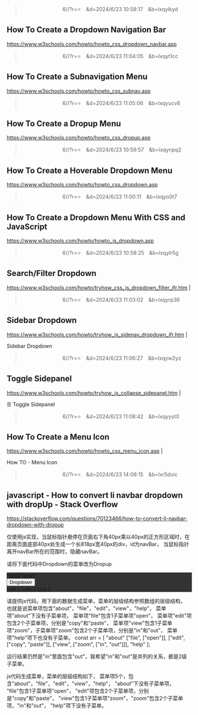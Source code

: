 
>　　　　　　　　6//?r=⭐　&d=2024/6/23 10:58:17　&b=lxqylkyd
## How To Create a Dropdown Navigation Bar
https://www.w3schools.com/howto/howto_css_dropdown_navbar.asp

>　　　　　　　　6//?r=⭐　&d=2024/6/23 11:04:05　&b=lxqyt1cc
## How To Create a Subnavigation Menu
https://www.w3schools.com/howto/howto_css_subnav.asp

>　　　　　　　　6//?r=⭐　&d=2024/6/23 11:05:06　&b=lxqyucv8
## How To Create a Dropup Menu
https://www.w3schools.com/howto/howto_css_dropup.asp


>　　　　　　　　6//?r=⭐　&d=2024/6/23 10:59:57　&b=lxqynpq2
## How To Create a Hoverable Dropdown Menu
https://www.w3schools.com/howto/howto_css_dropdown.asp

>　　　　　　　　6//?r=⭐　&d=2024/6/23 11:00:11　&b=lxqyo0t7
## How To Create a Dropdown Menu With CSS and JavaScript
https://www.w3schools.com/howto/howto_js_dropdown.asp

>　　　　　　　　6//?r=⭐　&d=2024/6/23 10:58:25　&b=lxqylr5g
## Search/Filter Dropdown
https://www.w3schools.com/howto/tryhow_css_js_dropdown_filter_ifr.htm
|

>　　　　　　　　6//?r=⭐　&d=2024/6/23 11:03:02　&b=lxqyrp36
## Sidebar Dropdown
https://www.w3schools.com/howto/tryhow_js_sidenav_dropdown_ifr.htm
|

Sidebar Dropdown

>　　　　　　　　6//?r=⭐　&d=2024/6/23 11:06:27　&b=lxqyw2yz
## Toggle Sidepanel
https://www.w3schools.com/howto/tryhow_js_collapse_sidepanel.htm
|

☰ Toggle Sidepanel

>　　　　　　　　6//?r=⭐　&d=2024/6/23 11:08:42　&b=lxqyyyt0
## How To Create a Menu Icon
https://www.w3schools.com/howto/howto_css_menu_icon.asp
|

How TO - Menu Icon

>　　　　　　　　6//?r=⭐　&d=2024/6/23 14:08:15　&b=lxr5dvic
## javascript - How to convert li navbar dropdown with dropUp - Stack Overflow
https://stackoverflow.com/questions/70123466/how-to-convert-li-navbar-dropdown-with-dropup

仅使用js实现，当鼠标指针悬停在页面右下角40px乘以40px的正方形区域时，在距离页面底部40px处生成一个长818px宽40px的div，id为navBar，
当鼠标指针离开navBar所在的范围时，隐藏navBar。

请将下面代码中Dropdown的菜单改为Dropup
<div class="navbar">
  <a href="#home">Home</a>
  <a href="#news">News</a>
  <div class="dropdown">
    <button class="dropbtn">Dropdown
      <i class="fa fa-caret-down"></i>
    </button>
    <div class="dropdown-content">
      <a href="#">Link 1</a>
      <a href="#">Link 2</a>
      <a href="#">Link 3</a>
    </div>
  </div>
</div>
<style>
/* Navbar container */
.navbar {
  overflow: hidden;
  background-color: #333;
  font-family: Arial;
}

/* Links inside the navbar */
.navbar a {
  float: left;
  font-size: 16px;
  color: white;
  text-align: center;
  padding: 14px 16px;
  text-decoration: none;
}

/* The dropdown container */
.dropdown {
  float: left;
  overflow: hidden;
}

/* Dropdown button */
.dropdown .dropbtn {
  font-size: 16px;
  border: none;
  outline: none;
  color: white;
  padding: 14px 16px;
  background-color: inherit;
  font-family: inherit; /* Important for vertical align on mobile phones */
  margin: 0; /* Important for vertical align on mobile phones */
}

/* Add a red background color to navbar links on hover */
.navbar a:hover, .dropdown:hover .dropbtn {
  background-color: red;
}

/* Dropdown content (hidden by default) */
.dropdown-content {
  display: none;
  position: absolute;
  background-color: #f9f9f9;
  min-width: 160px;
  box-shadow: 0px 8px 16px 0px rgba(0,0,0,0.2);
  z-index: 1;
}

/* Links inside the dropdown */
.dropdown-content a {
  float: none;
  color: black;
  padding: 12px 16px;
  text-decoration: none;
  display: block;
  text-align: left;
}

/* Add a grey background color to dropdown links on hover */
.dropdown-content a:hover {
  background-color: #ddd;
}

/* Show the dropdown menu on hover */
.dropdown:hover .dropdown-content {
  display: block;
}
</style>

请提供js代码，用下面的数据生成菜单，菜单的层级结构参照数组的层级结构，
也就是说菜单项包含"about"，"file"，"edit"，"view"，"help"，
菜单项"about"下没有子菜单项，
菜单项"file"包含1子菜单项"open"，
菜单项"edit"项包含2个子菜单项，分别是"copy"和"paste"，
菜单项"view"包含1子菜单项"zoom"，子菜单项"zoom"包含2个子菜单项，分别是"in"和"out"，
菜单项"help"项下也没有子菜单。
const arr = [
  "about"
  ["file", ["open"]],
  ["edit", ["copy", "paste"]],
  ["view", ["zoom", ["in", "out"]]],
  "help"
];

运行结果仍然是"in"里面包含"out"，我希望"in"和"out"是并列的关系，都是2级子菜单。

js代码生成菜单，菜单的层级结构如下，
菜单项5个，包含"about"，"file"，"edit"，"view"，"help"，
"about"下没有子菜单项，
"file"包含1子菜单项"open"，
"edit"项包含2个子菜单项，分别是"copy"和"paste"，
"view"包含1子菜单项"zoom"，"zoom"包含2个子菜单项，"in"和"out"，
"help"项下没有子菜单。
